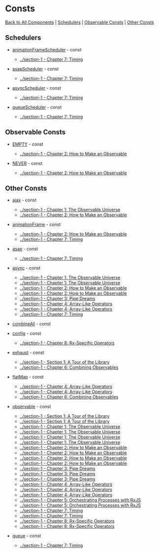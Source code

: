 # Consts

[Back to All Components](./all.md) | [Schedulers](#schedulers) | [Observable Consts](#observable-consts) | [Other Consts](#other-consts)

## Schedulers

* [animationFrameScheduler](https://rxjs.dev/api/index/const/animationFrameScheduler) - const
  * [../section-1 - Chapter 7: Timing](../section-1/07-timing.md#on-a-schedule)

* [asapScheduler](https://rxjs.dev/api/index/const/asapScheduler) - const
  * [../section-1 - Chapter 7: Timing](../section-1/07-timing.md#on-a-schedule)

* [asyncScheduler](https://rxjs.dev/api/index/const/asyncScheduler) - const
  * [../section-1 - Chapter 7: Timing](../section-1/07-timing.md#on-a-schedule)

* [queueScheduler](https://rxjs.dev/api/index/const/queueScheduler) - const
  * [../section-1 - Chapter 7: Timing](../section-1/07-timing.md#on-a-schedule)

## Observable Consts

* [EMPTY](https://rxjs.dev/api/index/const/EMPTY) - const
  * [../section-1 - Chapter 2: How to Make an Observable](../section-1/02-how-to-make-an-observable.md#empty-and-never)

* [NEVER](https://rxjs.dev/api/index/const/NEVER) - const
  * [../section-1 - Chapter 2: How to Make an Observable](../section-1/02-how-to-make-an-observable.md#empty-and-never)

## Other Consts

* [ajax](https://rxjs.dev/api/ajax/ajax) - const
  * [../section-1 - Chapter 1: The Observable Universe](../section-1/01-the-observable-universe.md#observables-as-processes)
  * [../section-1 - Chapter 2: How to Make an Observable](../section-1/02-how-to-make-an-observable.md#how-to-talk-to-the-internet)

* [animationFrame](https://rxjs.dev/api/index/const/animationFrame) - const
  * [../section-1 - Chapter 2: How to Make an Observable](../section-1/02-how-to-make-an-observable.md#timing-creators)
  * [../section-1 - Chapter 7: Timing](../section-1/07-timing.md#on-a-schedule)

* [asap](https://rxjs.dev/api/index/const/asap) - const
  * [../section-1 - Chapter 7: Timing](../section-1/07-timing.md#on-a-schedule)

* [async](https://rxjs.dev/api/index/const/async) - const
  * [../section-1 - Chapter 1: The Observable Universe](../section-1/01-the-observable-universe.md#`observable<t>`)
  * [../section-1 - Chapter 1: The Observable Universe](../section-1/01-the-observable-universe.md#observables-as-processes)
  * [../section-1 - Chapter 2: How to Make an Observable](../section-1/02-how-to-make-an-observable.md#chapter-2:-how-to-make-an-observable)
  * [../section-1 - Chapter 2: How to Make an Observable](../section-1/02-how-to-make-an-observable.md#turn-a-_-into-an-observable)
  * [../section-1 - Chapter 3: Pipe Dreams](../section-1/03-pipe-dreams.md#here-we-go!)
  * [../section-1 - Chapter 4: Array-Like Operators](../section-1/04-array-like-operators.md#adorable-iterables)
  * [../section-1 - Chapter 4: Array-Like Operators](../section-1/04-array-like-operators.md#at-the-end-of-the-day)
  * [../section-1 - Chapter 7: Timing](../section-1/07-timing.md#on-a-schedule)

* [combineAll](https://rxjs.dev/api/index/const/combineAll) - const


* [config](https://rxjs.dev/api/index/const/config) - const
  * [../section-1 - Chapter 8: Rx-Specific Operators](../section-1/08-rx-specific-operators.md#config)

* [exhaust](https://rxjs.dev/api/index/const/exhaust) - const
  * [../section-1 - Section 1: A Tour of the Library](../section-1/00-home.md#section-1:-a-tour-of-the-library)
  * [../section-1 - Chapter 6: Combining Observables](../section-1/06-combining-observables.md#the-four-flatmaps)

* [flatMap](https://rxjs.dev/api/index/const/flatMap) - const
  * [../section-1 - Chapter 4: Array-Like Operators](../section-1/04-array-like-operators.md#observables-of-observables,-observables-of-arrays,-and-arrays-of-observables-(aka-what-happened-to-flatmap?))
  * [../section-1 - Chapter 4: Array-Like Operators](../section-1/04-array-like-operators.md#but-what-did-happen-to-flatmap?)
  * [../section-1 - Chapter 6: Combining Observables](../section-1/06-combining-observables.md#the-four-flatmaps)

* [observable](https://rxjs.dev/api/index/const/observable) - const
  * [../section-1 - Section 1: A Tour of the Library](../section-1/00-home.md#section-1:-a-tour-of-the-library)
  * [../section-1 - Section 1: A Tour of the Library](../section-1/00-home.md#how-to-keep-your-brains-from-exploding)
  * [../section-1 - Chapter 1: The Observable Universe](../section-1/01-the-observable-universe.md#chapter-1:-the-observable-universe)
  * [../section-1 - Chapter 1: The Observable Universe](../section-1/01-the-observable-universe.md#observables-as-functions)
  * [../section-1 - Chapter 1: The Observable Universe](../section-1/01-the-observable-universe.md#observables-as-processes)
  * [../section-1 - Chapter 1: The Observable Universe](../section-1/01-the-observable-universe.md#`subscription`)
  * [../section-1 - Chapter 2: How to Make an Observable](../section-1/02-how-to-make-an-observable.md#chapter-2:-how-to-make-an-observable)
  * [../section-1 - Chapter 2: How to Make an Observable](../section-1/02-how-to-make-an-observable.md#the-observable-constructor)
  * [../section-1 - Chapter 2: How to Make an Observable](../section-1/02-how-to-make-an-observable.md#empty-and-never)
  * [../section-1 - Chapter 2: How to Make an Observable](../section-1/02-how-to-make-an-observable.md#lightning-round!!)
  * [../section-1 - Chapter 3: Pipe Dreams](../section-1/03-pipe-dreams.md#chapter-3:-pipe-dreams)
  * [../section-1 - Chapter 3: Pipe Dreams](../section-1/03-pipe-dreams.md#smooth-operator)
  * [../section-1 - Chapter 3: Pipe Dreams](../section-1/03-pipe-dreams.md#here-we-go!)
  * [../section-1 - Chapter 4: Array-Like Operators](../section-1/04-array-like-operators.md#one-goes-in,-maybe-one-comes-out.)
  * [../section-1 - Chapter 4: Array-Like Operators](../section-1/04-array-like-operators.md#skip-to-the-good-parts)
  * [../section-1 - Chapter 4: Array-Like Operators](../section-1/04-array-like-operators.md#at-the-end-of-the-day)
  * [../section-1 - Chapter 5: Orchestrating Processes with RxJS](../section-1/05-rxjs-for-processes.md#chapter-5:-orchestrating-processes-with-rxjs)
  * [../section-1 - Chapter 5: Orchestrating Processes with RxJS](../section-1/05-rxjs-for-processes.md#side-effects-include...)
  * [../section-1 - Chapter 7: Timing](../section-1/07-timing.md#chapter-7:-timing)
  * [../section-1 - Chapter 7: Timing](../section-1/07-timing.md#other-time-utilities)
  * [../section-1 - Chapter 8: Rx-Specific Operators](../section-1/08-rx-specific-operators.md#chapter-8:-rx-specific-operators)
  * [../section-1 - Chapter 8: Rx-Specific Operators](../section-1/08-rx-specific-operators.md#sharing-is-caring)

* [queue](https://rxjs.dev/api/index/const/queue) - const
  * [../section-1 - Chapter 7: Timing](../section-1/07-timing.md#on-a-schedule)
